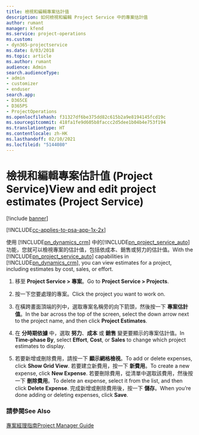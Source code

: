 ```yaml
---
title: 檢視和編輯專案估計值
description: 如何檢視和編輯 Project Service 中的專案估計值
author: rumant
manager: kfend
ms.service: project-operations
ms.custom:
- dyn365-projectservice
ms.date: 8/03/2018
ms.topic: article
ms.author: rumant
audience: Admin
search.audienceType:
- admin
- customizer
- enduser
search.app:
- D365CE
- D365PS
- ProjectOperations
ms.openlocfilehash: f31327df6be375dd82c615b2a9e8194145fcd19c
ms.sourcegitcommit: 418fa1fe9d605b8faccc2d5dee1b04b4e753f194
ms.translationtype: HT
ms.contentlocale: zh-HK
ms.lasthandoff: 02/10/2021
ms.locfileid: "5144080"
---
```

# <a name="view-and-edit-project-estimates-project-service"></a><span data-ttu-id="550fb-103">檢視和編輯專案估計值 (Project Service)</span><span class="sxs-lookup"><span data-stu-id="550fb-103">View and edit project estimates (Project Service)</span></span>

[!include [banner](../includes/psa-now-project-operations.md)]

[!INCLUDE[cc-applies-to-psa-app-1x-2x](../includes/cc-applies-to-psa-app-1x-2x.md)]

<span data-ttu-id="550fb-104">使用 [!INCLUDE[pn_dynamics_crm](../includes/pn-dynamics-crm.md)] 中的[!INCLUDE[pn_project_service_auto](../includes/pn-project-service-auto.md)]功能，您就可以檢視專案的估計值，包括依成本、銷售或努力的估計值。</span><span class="sxs-lookup"><span data-stu-id="550fb-104">With the [!INCLUDE[pn_project_service_auto](../includes/pn-project-service-auto.md)] capabilities in [!INCLUDE[pn_dynamics_crm](../includes/pn-dynamics-crm.md)], you can view estimates for a project, including estimates by cost, sales, or effort.</span></span>  
  
1.  <span data-ttu-id="550fb-105">移至 **Project Service > 專案**。</span><span class="sxs-lookup"><span data-stu-id="550fb-105">Go to **Project Service > Projects**.</span></span>  
  
2.  <span data-ttu-id="550fb-106">按一下您要處理的專案。</span><span class="sxs-lookup"><span data-stu-id="550fb-106">Click the project you want to work on.</span></span>  
  
3.  <span data-ttu-id="550fb-107">在橫跨畫面頂端的列中，選取專案名稱旁的向下箭頭，然後按一下 **專案估計值**。</span><span class="sxs-lookup"><span data-stu-id="550fb-107">In the bar across the top of the screen, select the down arrow next to the project name, and then click **Project Estimates**.</span></span>  
  
4.  <span data-ttu-id="550fb-108">在 **分時期依據** 中，選取 **努力**、**成本** 或 **銷售** 變更要顯示的專案估計值。</span><span class="sxs-lookup"><span data-stu-id="550fb-108">In **Time-phase By**, select **Effort**, **Cost**, or **Sales** to change which project estimates to display.</span></span>  
  
5.  <span data-ttu-id="550fb-109">若要新增或刪除費用，請按一下 **顯示網格檢視**。</span><span class="sxs-lookup"><span data-stu-id="550fb-109">To add or delete expenses, click **Show Grid View**.</span></span> <span data-ttu-id="550fb-110">若要建立新費用，按一下 **新費用**。</span><span class="sxs-lookup"><span data-stu-id="550fb-110">To create a new expense, click **New Expense**.</span></span> <span data-ttu-id="550fb-111">若要刪除費用，從清單中選取該費用，然後按一下 **刪除費用**。</span><span class="sxs-lookup"><span data-stu-id="550fb-111">To delete an expense, select it from the list, and then click **Delete Expense**.</span></span> <span data-ttu-id="550fb-112">完成新增或刪除費用後，按一下 **儲存**。</span><span class="sxs-lookup"><span data-stu-id="550fb-112">When you’re done adding or deleting expenses, click **Save**.</span></span>  
  
### <a name="see-also"></a><span data-ttu-id="550fb-113">請參閱</span><span class="sxs-lookup"><span data-stu-id="550fb-113">See Also</span></span>  
 [<span data-ttu-id="550fb-114">專案經理指南</span><span class="sxs-lookup"><span data-stu-id="550fb-114">Project Manager Guide</span></span>](../psa/project-manager-guide.md)
